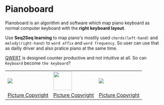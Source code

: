 # Pianoboard
Pianoboard is an algorithm and software which map piano keyboard as normal computer keyboard with the **right keyboard layout**.

Use **Seq2Seq learning** to map piano's mostlly used `chords(left-hand)` and `melody(right-hand)` to `word affix` and `word frequency`. So user can use that as dailly driver and also pratice piano at the same time.

[QWERT](https://en.wikipedia.org/wiki/QWERTY) is designed counter productive and not intuitive at all. So can `Keyboard` become `the keyboard`?


<table>
<tr>
  <td>
    <img src="https://upload.wikimedia.org/wikipedia/commons/thumb/d/da/KB_United_States.svg/400px-KB_United_States.svg.png" /> <br />
    
  </td>
  
  <td>
    <img src="https://cdn0.iconfinder.com/data/icons/feather/96/591276-arrow-right-512.png" width="60"/><br />
   
  </td>
  
  <td>
    <img src="https://ecdn.teacherspayteachers.com/thumbitem/PianoKeyboard-Diagram-Collection-1450543-1498954915/original-1450543-3.jpg" /><br />
       
  </td>
  
</tr>
<tr>
  <td><a href="https://upload.wikimedia.org/wikipedia/commons/thumb/d/da/KB_United_States.svg/400px-KB_United_States.svg.png" target="_blank">Picture Copyright</a>   </td>
    <td> <a href="https://upload.wikimedia.org/wikipedia/commons/thumb/d/da/KB_United_States.svg/400px-KB_United_States.svg.png" target="_blank">Picture Copyright</a>   </td>
    <td><a href="https://ecdn.teacherspayteachers.com/thumbitem/PianoKeyboard-Diagram-Collection-1450543-1498954915/original-1450543-3.jpg" target="_blank">Picture Copyright</a></td>
</tr>

</table>
